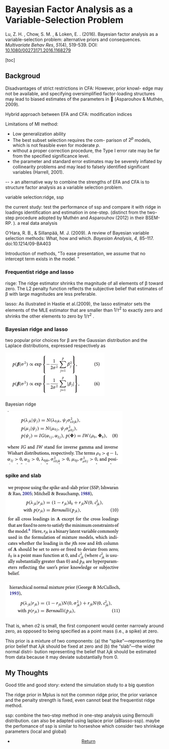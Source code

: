 # Bayesian Factor Analysis as a Variable-Selection Problem

Lu, Z. H. , Chow, S. M. , & Loken, E. . (2016). Bayesian factor analysis as a variable-selection problem: alternative priors and consequences. *Multivariate Behav Res*, *51*(4), 519-539. DOI: [10.1080/00273171.2016.1168279](https://doi.org/10.1080/00273171.2016.1168279)

[toc]

## Backgroud

Disadvantages of strict restrictions in CFA: However, prior knowl- edge may not be available, and specifying oversimplified factor-loading structures may lead to biased estimates of the parameters in 􏰂 (Asparouhov & Muthén, 2009). 

Hybrid approach between EFA and CFA: modification indices

Limitations of MI method: 

- Low generalization ability
- The best subset selection requires the com- parison of $2^p$ models, which is not feasible even for moderate *p*. 
- without a proper correction procedure, the Type I error rate may be far from the specified significance level. 
- the parameter and standard error estimates may be severely inflated by collinearity problems and may lead to falsely identified significant variables (Harrell, 2001).

-- > an alternative way to combine the strengths of EFA and CFA is to structure factor analysis as a variable selection problem.

variable selection:ridge, ssp

the current study: test the performance of ssp and compare it with ridge in loadings identification and estimation in one-step. (distinct from the two-step procedure adopted by Muthén and Asparouhov (2012) in their BSEM-RP. ). a real data analysis

O’Hara, R. B., & Sillanpää, M. J. (2009). A review of Bayesian variable selection methods: What, how and which. *Bayesian Analysis*, *4*, 85–117. doi:10.1214/09-BA403



Introduction of methods, "To ease presentation, we assume that no intercept term exists in the model. "

### Frequentist ridge and lasso

risge: The ridge estimator shrinks the magnitude of all elements of β toward zero. The L2 penalty function reflects the subjective belief that estimates of β with large magnitudes are less preferable. 

lasso: As illustrated in Hastie et al.(2009), the lasso estimator sets the elements of the MLE estimator that are smaller than $1/τ^2$ to exactly zero and shrinks the other elements to zero by $1/τ^2$ .

### Bayesian ridge and lasso

two popular prior choices for β are the Gaussian distribution and the Laplace distributions, expressed respectively as

![image-20200826213253090](fig/image-20200826213253090.png)

Bayesian ridge

![image-20200826213538404](fig/image-20200826213538404.png)

### spike and slab

![image-20200826213740923](fig/image-20200826213740923.png)

![image-20200826214530906](fig/image-20200826214530906.png)

That is, when σ2 is small, the first component would center narrowly around zero, as opposed to being specified as a point mass (i.e., a spike) at zero. 

This prior is a mixture of two components: (a) the “spike”—representing the prior belief that λ*jk* should be fixed at zero and (b) the “slab”—the wider normal distri- bution representing the belief that λ*jk* should be estimated from data because it may deviate substantially from 0. 



## My Thoughts

Good title and good story: extend the simulation study to a big question

The ridge prior in Mplus is not the common ridge prior, the prior variance and the penalty strength is fixed, even cannot beat the frequentist ridge method.



ssp: combine the two-step method in one-step analysis using Bernoulli distribution. can also be adapted using laplace prior (aBlasso-ssp). maybe the perfomance of ssp is similar to horseshoe which consider two shrinkage parameters (local and global)



<center>
<ul class="actions">
<li><a href="https://www.lijinzhang.xyz/blog_200520_summary.html" class="button">Return</a></li>
</ul>			
</center>